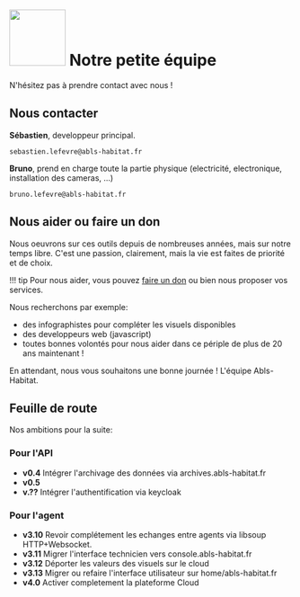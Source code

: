 # <img src="https://static.abls-habitat.fr/img/abls.svg" width=100> Notre petite équipe

N'hésitez pas à prendre contact avec nous !

## Nous contacter

**Sébastien**, developpeur principal.

    sebastien.lefevre@abls-habitat.fr

**Bruno**, prend en charge toute la partie physique (electricité, electronique, installation des cameras, ...)

    bruno.lefevre@abls-habitat.fr

## Nous aider ou faire un don

Nous oeuvrons sur ces outils depuis de nombreuses années, mais sur notre temps libre. C'est une passion, clairement, mais la vie
est faites de priorité et de choix.

!!! tip
    Pour nous aider, vous pouvez [faire un don](https://www.paypal.com/paypalme/ablshabitat) ou bien nous proposer vos services.

Nous recherchons par exemple:

* des infographistes pour compléter les visuels disponibles
* des developpeurs web (javascript)
* toutes bonnes volontés pour nous aider dans ce périple de plus de 20 ans maintenant !

En attendant, nous vous souhaitons une bonne journée !
L'équipe Abls-Habitat.

## Feuille de route

Nos ambitions pour la suite:

### Pour l'API

* **v0.4** Intégrer l'archivage des données via archives.abls-habitat.fr
* **v0.5**
* **v.??** Intégrer l'authentification via keycloak

### Pour l'agent

* **v3.10** Revoir complétement les echanges entre agents via libsoup HTTP+Websocket.
* **v3.11** Migrer l'interface technicien vers console.abls-habitat.fr
* **v3.12** Déporter les valeurs des visuels sur le cloud
* **v3.13** Migrer ou refaire l'interface utilisateur sur home/abls-habitat.fr
* **v4.0** Activer completement la plateforme Cloud
